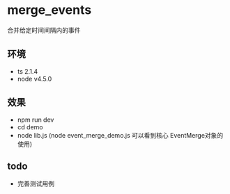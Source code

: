 # merge_events
合并给定时间间隔内的事件

## 环境
- ts 2.1.4
- node v4.5.0

## 效果
- npm run dev
- cd demo
- node lib.js (node event_merge_demo.js 可以看到核心 EventMerge对象的使用)


## todo
- 完善测试用例
